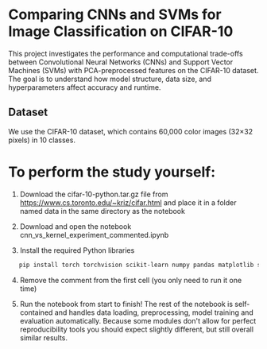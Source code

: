 # Comparing CNNs and SVMs for Image Classification on CIFAR-10

This project investigates the performance and computational trade-offs between Convolutional Neural Networks (CNNs) and Support Vector Machines (SVMs) with PCA-preprocessed features on the CIFAR-10 dataset. The goal is to understand how model structure, data size, and hyperparameters affect accuracy and runtime.

## Dataset
We use the CIFAR-10 dataset, which contains 60,000 color images (32×32 pixels) in 10 classes.

# To perform the study yourself:
1. Download the cifar-10-python.tar.gz file from https://www.cs.toronto.edu/~kriz/cifar.html 
and place it in a folder named data in the same directory as the notebook

2. Download and open the notebook cnn_vs_kernel_experiment_commented.ipynb

3. Install the required Python libraries
```bash
   pip install torch torchvision scikit-learn numpy pandas matplotlib seaborn
  ```
4. Remove the comment from the first cell (you only need to run it one time)

5. Run the notebook from start to finish!
The rest of the notebook is self-contained and handles data loading, preprocessing, model training and evaluation automatically.
Because some modules don't allow for perfect reproducibility tools you should expect slightly different, but still overall similar results.

